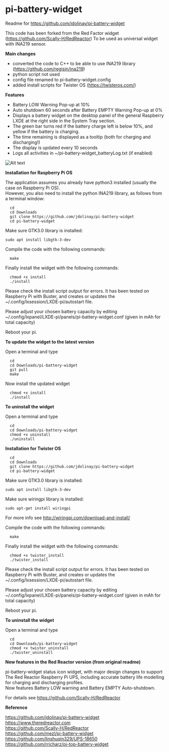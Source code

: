 # pi-battery-widget
Readme for https://github.com/jdolinay/pi-battery-widget

This code has been forked from the Red Factor widget (https://github.com/Scally-H/RedReactor)
To be used as universal widget with INA219 sensor.

**Main changes**
- converted the code to C++ to be able to use INA219 library (https://github.com/regisin/ina219)
- python script not used
- config file renamed to pi-battery-widget.config
- added install scripts for Twister OS (https://twisteros.com/)


**Features**
- Battery LOW Warning Pop-up at 10%
- Auto shutdown 60 seconds after Battery EMPTY Warning Pop-up at 0%
- Displays a battery widget on the desktop panel of the general Raspberry LXDE at the right side
in the System Tray section.
- The green bar turns red if the battery charge left is below 10%, and yellow if the
battery is charging.
- The time remaining is displayed as a tooltip (both for charging and discharging!)
- The display is updated every 10 seconds
- Logs all activities in ~/pi-battery-widget_batteryLog.txt (if enabled)
 
![Alt text](icon.png?raw=true "panel with battery widget")


**Installation for Raspberry Pi OS**

The application assumes you already have python3 installed (usually the case on Raspberry Pi OS).  
However, you also need to install the python INA219 library, as follows from a terminal window:


```
  cd
  cd Downloads
  git clone https://github.com/jdolinay/pi-battery-widget
  cd pi-battery-widget
```

Make sure GTK3.0 library is installed:
```
sudo apt install libgtk-3-dev
```


Compile the code with the following commands:
```
  make
```

Finally install the widget with the following commands:
```
  chmod +x install
  ./install 
```

Please check the install script output for errors. It has been tested on Raspberry Pi with Buster,
and creates or updates the ~/.config/lxsession/LXDE-pi/autostart file.

Please adjust your chosen battery capacity by editing ~/.config/lxpanel/LXDE-pi/panels/pi-battery-widget.conf
(given in mAh for total capacity)

Reboot your pi.


**To update the widget to the latest version**

Open a terminal and type

```
  cd
  cd Downloads/pi-battery-widget
  git pull
  make
```
Now install the updated widget
```
  chmod +x install
  ./install
```


**To uninstall the widget**

Open a terminal and type

```
  cd
  cd Downloads/pi-battery-widget
  chmod +x uninstall
  ./uninstall
```

**Installation for Twister OS**

```
  cd
  cd Downloads
  git clone https://github.com/jdolinay/pi-battery-widget
  cd pi-battery-widget
```

Make sure GTK3.0 library is installed:
```
sudo apt install libgtk-3-dev
```
Make sure wiringpi library is installed: 
```
sudo apt-get install wiringpi
```
For more info see http://wiringpi.com/download-and-install/

Compile the code with the following commands:
```
  make
```

Finally install the widget with the following commands:
```
  chmod +x twister_install
  ./twister_install 
```

Please check the install script output for errors. It has been tested on Raspberry Pi with Buster,
and creates or updates the ~/.config/lxsession/LXDE-pi/autostart file.

Please adjust your chosen battery capacity by editing ~/.config/lxpanel/LXDE-pi/panels/pi-battery-widget.conf
(given in mAh for total capacity)

Reboot your pi.


**To uninstall the widget**

Open a terminal and type

```
  cd
  cd Downloads/pi-battery-widget
  chmod +x twister_uninstall
  ./twister_uninstall
```


**New features in the Red Reactor version (from original readme)**

pi-battery-widget status icon widget, with major design changes
to support The Red Reactor Raspberry Pi UPS, including accurate battery life modelling for charging
and discharging profiles.<br>
Now features Battery LOW warning and Battery EMPTY Auto-shutdown.

For details see https://github.com/Scally-H/RedReactor  

**Reference**

https://github.com/jdolinay/pi-battery-widget
https://www.theredreactor.com  
https://github.com/Scally-H/RedReactor  
https://github.com/mezl/pi-battery-widget  
https://github.com/linshuqin329/UPS-18650  
https://github.com/rricharz/pi-top-battery-widget  

